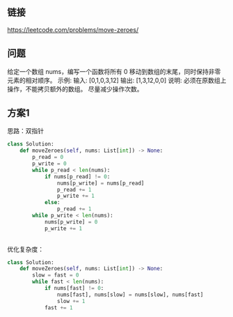 ## 链接

https://leetcode.com/problems/move-zeroes/

## 问题

给定一个数组 nums，编写一个函数将所有 0 移动到数组的末尾，同时保持非零元素的相对顺序。
示例:
输入: [0,1,0,3,12]
输出: [1,3,12,0,0]
说明:
必须在原数组上操作，不能拷贝额外的数组。
尽量减少操作次数。

## 方案1

思路：双指针

```python
class Solution:
    def moveZeroes(self, nums: List[int]) -> None:
        p_read = 0
        p_write = 0
        while p_read < len(nums):
            if nums[p_read] != 0:
                nums[p_write] = nums[p_read]
                p_read += 1
                p_write += 1
            else:
                p_read += 1
        while p_write < len(nums):
            nums[p_write] = 0
            p_write += 1
            
```

优化复杂度：

```python
class Solution:
    def moveZeroes(self, nums: List[int]) -> None:
        slow = fast = 0
        while fast < len(nums):
            if nums[fast] != 0:
                nums[fast], nums[slow] = nums[slow], nums[fast]
                slow += 1
            fast += 1
```